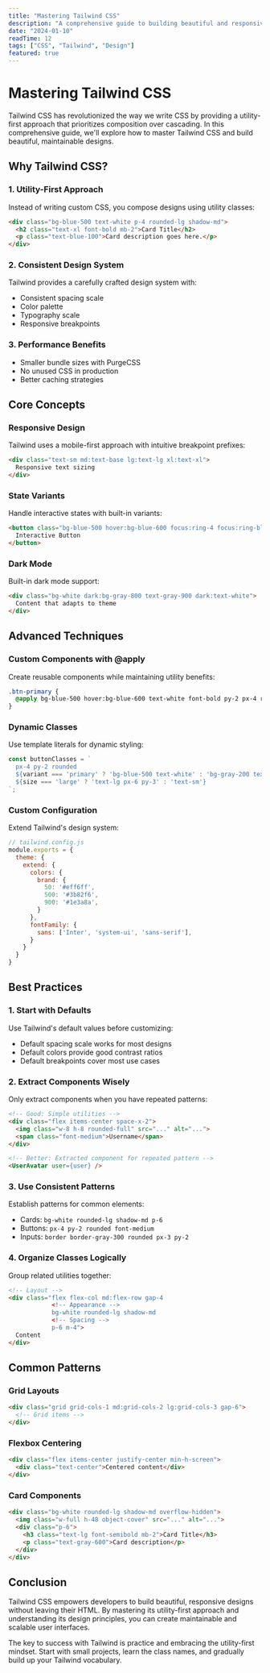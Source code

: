 ```yaml
---
title: "Mastering Tailwind CSS"
description: "A comprehensive guide to building beautiful and responsive designs with Tailwind CSS utility-first framework."
date: "2024-01-10"
readTime: 12
tags: ["CSS", "Tailwind", "Design"]
featured: true
---
```


# Mastering Tailwind CSS

Tailwind CSS has revolutionized the way we write CSS by providing a utility-first approach that prioritizes composition over cascading. In this comprehensive guide, we'll explore how to master Tailwind CSS and build beautiful, maintainable designs.

## Why Tailwind CSS?

### 1. Utility-First Approach
Instead of writing custom CSS, you compose designs using utility classes:

```html
<div class="bg-blue-500 text-white p-4 rounded-lg shadow-md">
  <h2 class="text-xl font-bold mb-2">Card Title</h2>
  <p class="text-blue-100">Card description goes here.</p>
</div>
```

### 2. Consistent Design System
Tailwind provides a carefully crafted design system with:
- Consistent spacing scale
- Color palette
- Typography scale
- Responsive breakpoints

### 3. Performance Benefits
- Smaller bundle sizes with PurgeCSS
- No unused CSS in production
- Better caching strategies

## Core Concepts

### Responsive Design
Tailwind uses a mobile-first approach with intuitive breakpoint prefixes:

```html
<div class="text-sm md:text-base lg:text-lg xl:text-xl">
  Responsive text sizing
</div>
```

### State Variants
Handle interactive states with built-in variants:

```html
<button class="bg-blue-500 hover:bg-blue-600 focus:ring-4 focus:ring-blue-300 disabled:opacity-50">
  Interactive Button
</button>
```

### Dark Mode
Built-in dark mode support:

```html
<div class="bg-white dark:bg-gray-800 text-gray-900 dark:text-white">
  Content that adapts to theme
</div>
```

## Advanced Techniques

### Custom Components with @apply
Create reusable components while maintaining utility benefits:

```css
.btn-primary {
  @apply bg-blue-500 hover:bg-blue-600 text-white font-bold py-2 px-4 rounded;
}
```

### Dynamic Classes
Use template literals for dynamic styling:

```javascript
const buttonClasses = `
  px-4 py-2 rounded
  ${variant === 'primary' ? 'bg-blue-500 text-white' : 'bg-gray-200 text-gray-800'}
  ${size === 'large' ? 'text-lg px-6 py-3' : 'text-sm'}
`;
```

### Custom Configuration
Extend Tailwind's design system:

```javascript
// tailwind.config.js
module.exports = {
  theme: {
    extend: {
      colors: {
        brand: {
          50: '#eff6ff',
          500: '#3b82f6',
          900: '#1e3a8a',
        }
      },
      fontFamily: {
        sans: ['Inter', 'system-ui', 'sans-serif'],
      }
    }
  }
}
```

## Best Practices

### 1. Start with Defaults
Use Tailwind's default values before customizing:
- Default spacing scale works for most designs
- Default colors provide good contrast ratios
- Default breakpoints cover most use cases

### 2. Extract Components Wisely
Only extract components when you have repeated patterns:

```html
<!-- Good: Simple utilities -->
<div class="flex items-center space-x-2">
  <img class="w-8 h-8 rounded-full" src="..." alt="...">
  <span class="font-medium">Username</span>
</div>

<!-- Better: Extracted component for repeated pattern -->
<UserAvatar user={user} />
```

### 3. Use Consistent Patterns
Establish patterns for common elements:
- Cards: `bg-white rounded-lg shadow-md p-6`
- Buttons: `px-4 py-2 rounded font-medium`
- Inputs: `border border-gray-300 rounded px-3 py-2`

### 4. Organize Classes Logically
Group related utilities together:

```html
<!-- Layout -->
<div class="flex flex-col md:flex-row gap-4
            <!-- Appearance -->
            bg-white rounded-lg shadow-md
            <!-- Spacing -->
            p-6 m-4">
  Content
</div>
```

## Common Patterns

### Grid Layouts
```html
<div class="grid grid-cols-1 md:grid-cols-2 lg:grid-cols-3 gap-6">
  <!-- Grid items -->
</div>
```

### Flexbox Centering
```html
<div class="flex items-center justify-center min-h-screen">
  <div class="text-center">Centered content</div>
</div>
```

### Card Components
```html
<div class="bg-white rounded-lg shadow-md overflow-hidden">
  <img class="w-full h-48 object-cover" src="..." alt="...">
  <div class="p-6">
    <h3 class="text-lg font-semibold mb-2">Card Title</h3>
    <p class="text-gray-600">Card description</p>
  </div>
</div>
```

## Conclusion

Tailwind CSS empowers developers to build beautiful, responsive designs without leaving their HTML. By mastering its utility-first approach and understanding its design principles, you can create maintainable and scalable user interfaces.

The key to success with Tailwind is practice and embracing the utility-first mindset. Start with small projects, learn the class names, and gradually build up your Tailwind vocabulary.
